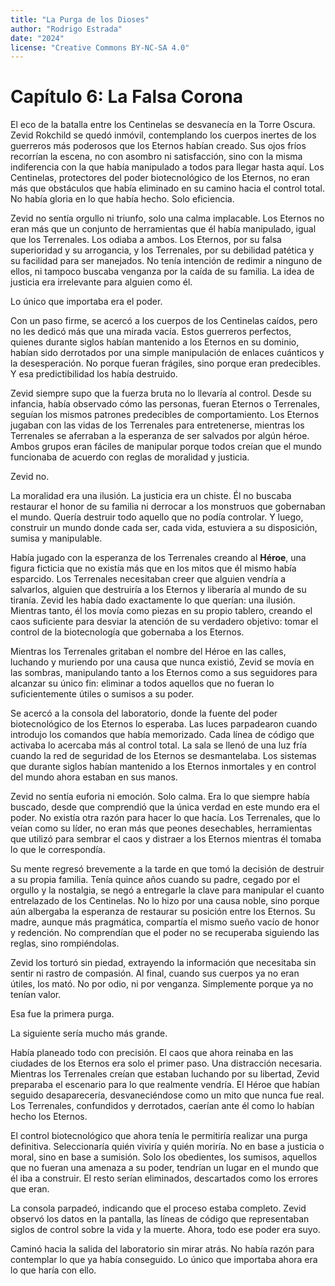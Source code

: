 ```yaml
---
title: "La Purga de los Dioses"
author: "Rodrigo Estrada"
date: "2024"
license: "Creative Commons BY-NC-SA 4.0"
---
```


# Capítulo 6: **La Falsa Corona**

El eco de la batalla entre los Centinelas se desvanecía en la Torre Oscura. Zevid Rokchild se quedó inmóvil, contemplando los cuerpos inertes de los guerreros más poderosos que los Eternos habían creado. Sus ojos fríos recorrían la escena, no con asombro ni satisfacción, sino con la misma indiferencia con la que había manipulado a todos para llegar hasta aquí. Los Centinelas, protectores del poder biotecnológico de los Eternos, no eran más que obstáculos que había eliminado en su camino hacia el control total. No había gloria en lo que había hecho. Solo eficiencia.

Zevid no sentía orgullo ni triunfo, solo una calma implacable. Los Eternos no eran más que un conjunto de herramientas que él había manipulado, igual que los Terrenales. Los odiaba a ambos. Los Eternos, por su falsa superioridad y su arrogancia, y los Terrenales, por su debilidad patética y su facilidad para ser manejados. No tenía intención de redimir a ninguno de ellos, ni tampoco buscaba venganza por la caída de su familia. La idea de justicia era irrelevante para alguien como él.

Lo único que importaba era el poder.

Con un paso firme, se acercó a los cuerpos de los Centinelas caídos, pero no les dedicó más que una mirada vacía. Estos guerreros perfectos, quienes durante siglos habían mantenido a los Eternos en su dominio, habían sido derrotados por una simple manipulación de enlaces cuánticos y la desesperación. No porque fueran frágiles, sino porque eran predecibles. Y esa predictibilidad los había destruido.

Zevid siempre supo que la fuerza bruta no lo llevaría al control. Desde su infancia, había observado cómo las personas, fueran Eternos o Terrenales, seguían los mismos patrones predecibles de comportamiento. Los Eternos jugaban con las vidas de los Terrenales para entretenerse, mientras los Terrenales se aferraban a la esperanza de ser salvados por algún héroe. Ambos grupos eran fáciles de manipular porque todos creían que el mundo funcionaba de acuerdo con reglas de moralidad y justicia.

Zevid no.

La moralidad era una ilusión. La justicia era un chiste. Él no buscaba restaurar el honor de su familia ni derrocar a los monstruos que gobernaban el mundo. Quería destruir todo aquello que no podía controlar. Y luego, construir un mundo donde cada ser, cada vida, estuviera a su disposición, sumisa y manipulable.

Había jugado con la esperanza de los Terrenales creando al **Héroe**, una figura ficticia que no existía más que en los mitos que él mismo había esparcido. Los Terrenales necesitaban creer que alguien vendría a salvarlos, alguien que destruiría a los Eternos y liberaría al mundo de su tiranía. Zevid les había dado exactamente lo que querían: una ilusión. Mientras tanto, él los movía como piezas en su propio tablero, creando el caos suficiente para desviar la atención de su verdadero objetivo: tomar el control de la biotecnología que gobernaba a los Eternos.

Mientras los Terrenales gritaban el nombre del Héroe en las calles, luchando y muriendo por una causa que nunca existió, Zevid se movía en las sombras, manipulando tanto a los Eternos como a sus seguidores para alcanzar su único fin: eliminar a todos aquellos que no fueran lo suficientemente útiles o sumisos a su poder.

Se acercó a la consola del laboratorio, donde la fuente del poder biotecnológico de los Eternos lo esperaba. Las luces parpadearon cuando introdujo los comandos que había memorizado. Cada línea de código que activaba lo acercaba más al control total. La sala se llenó de una luz fría cuando la red de seguridad de los Eternos se desmantelaba. Los sistemas que durante siglos habían mantenido a los Eternos inmortales y en control del mundo ahora estaban en sus manos.

Zevid no sentía euforia ni emoción. Solo calma. Era lo que siempre había buscado, desde que comprendió que la única verdad en este mundo era el poder. No existía otra razón para hacer lo que hacía. Los Terrenales, que lo veían como su líder, no eran más que peones desechables, herramientas que utilizó para sembrar el caos y distraer a los Eternos mientras él tomaba lo que le correspondía.

Su mente regresó brevemente a la tarde en que tomó la decisión de destruir a su propia familia. Tenía quince años cuando su padre, cegado por el orgullo y la nostalgia, se negó a entregarle la clave para manipular el cuanto entrelazado de los Centinelas. No lo hizo por una causa noble, sino porque aún albergaba la esperanza de restaurar su posición entre los Eternos. Su madre, aunque más pragmática, compartía el mismo sueño vacío de honor y redención. No comprendían que el poder no se recuperaba siguiendo las reglas, sino rompiéndolas.

Zevid los torturó sin piedad, extrayendo la información que necesitaba sin sentir ni rastro de compasión. Al final, cuando sus cuerpos ya no eran útiles, los mató. No por odio, ni por venganza. Simplemente porque ya no tenían valor.

Esa fue la primera purga.

La siguiente sería mucho más grande.

Había planeado todo con precisión. El caos que ahora reinaba en las ciudades de los Eternos era solo el primer paso. Una distracción necesaria. Mientras los Terrenales creían que estaban luchando por su libertad, Zevid preparaba el escenario para lo que realmente vendría. El Héroe que habían seguido desaparecería, desvaneciéndose como un mito que nunca fue real. Los Terrenales, confundidos y derrotados, caerían ante él como lo habían hecho los Eternos.

El control biotecnológico que ahora tenía le permitiría realizar una purga definitiva. Seleccionaría quién viviría y quién moriría. No en base a justicia o moral, sino en base a sumisión. Solo los obedientes, los sumisos, aquellos que no fueran una amenaza a su poder, tendrían un lugar en el mundo que él iba a construir. El resto serían eliminados, descartados como los errores que eran.

La consola parpadeó, indicando que el proceso estaba completo. Zevid observó los datos en la pantalla, las líneas de código que representaban siglos de control sobre la vida y la muerte. Ahora, todo ese poder era suyo.

Caminó hacia la salida del laboratorio sin mirar atrás. No había razón para contemplar lo que ya había conseguido. Lo único que importaba ahora era lo que haría con ello.
